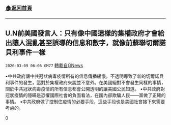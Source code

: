 ###  [:house:返回首頁](https://github.com/ourhimalayas/txt)
---

## U.N前美國發言人：只有像中國這樣的集權政府才會給出讓人混亂甚至誤導的信息和數字，就像前蘇聯切爾諾貝利事件一樣
`2020-03-09 06:06 GM77` [轉載自GNews](https://gnews.org/zh-hant/135137/)

•中共政府讓中共冠狀病毒疫情所有的信息傳播緩慢，不透明導致了新的切爾諾貝利事件的發生，這對於集權政府來說並不意外。在美國絕對不會發生同樣的事情，關於中共冠狀病毒疫情的所有信息都會公開透明的讓美國公民知道。
•中共政府對冠狀疫情的隱瞞是恐懼國際社會的負面看法，在國內卻欺騙人民——黨做了正確的事情。
•中共政府做了控制住疫情的必要手段，這些手段也是美國社會接下來需要考慮的。

0
